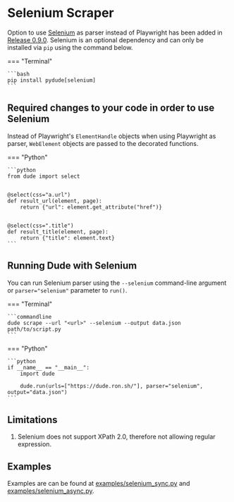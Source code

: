 # Selenium Scraper

Option to use [Selenium](https://github.com/SeleniumHQ/Selenium) as parser instead of Playwright has been added in [Release 0.9.0](https://github.com/roniemartinez/dude/releases/tag/0.9.0).
Selenium is an optional dependency and can only be installed via `pip` using the command below.

=== "Terminal"

    ```bash
    pip install pydude[selenium]
    ```

## Required changes to your code in order to use Selenium

Instead of Playwright's `ElementHandle` objects when using Playwright as parser, `WebElement` objects are passed to the decorated functions.

=== "Python"

    ```python
    from dude import select


    @select(css="a.url")
    def result_url(element, page):
        return {"url": element.get_attribute("href")}
    
    
    @select(css=".title")
    def result_title(element, page):
        return {"title": element.text}
    ```

## Running Dude with Selenium 

You can run Selenium parser using the `--selenium` command-line argument or `parser="selenium"` parameter to `run()`.

=== "Terminal"

    ```commandline
    dude scrape --url "<url>" --selenium --output data.json path/to/script.py
    ```

=== "Python"

    ```python
    if __name__ == "__main__":
        import dude

        dude.run(urls=["https://dude.ron.sh/"], parser="selenium", output="data.json")
    ```

## Limitations

1. Selenium does not support XPath 2.0, therefore not allowing regular expression.

## Examples

Examples are can be found at [examples/selenium_sync.py](https://github.com/roniemartinez/dude/tree/master/examples/selenium_sync.py) and [examples/selenium_async.py](https://github.com/roniemartinez/dude/tree/master/examples/selenium_async.py).